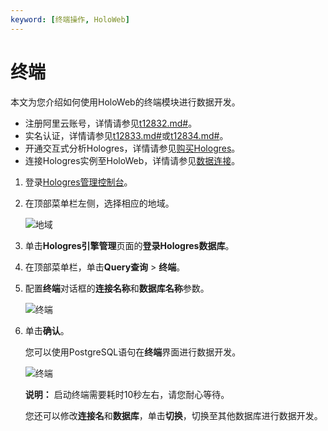 ```yaml
---
keyword: [终端操作, HoloWeb]
---
```


# 终端

本文为您介绍如何使用HoloWeb的终端模块进行数据开发。

-   注册阿里云账号，详情请参见[t12832.md\#]()。
-   实名认证，详情请参见[t12833.md\#]()或[t12834.md\#]()。
-   开通交互式分析Hologres，详情请参见[购买Hologres](/cn.zh-CN/准备工作/购买Hologres.md)。
-   连接Hologres实例至HoloWeb，详情请参见[数据连接](/cn.zh-CN/HoloWeb/连接管理/数据连接.md)。

1.  登录[Hologres管理控制台](https://hologram.console.aliyun.com/#/instance)。

2.  在顶部菜单栏左侧，选择相应的地域。

    ![地域](https://static-aliyun-doc.oss-cn-hangzhou.aliyuncs.com/assets/img/zh-CN/3542488951/p141749.png)

3.  单击**Hologres引擎管理**页面的**登录Hologres数据库**。

4.  在顶部菜单栏，单击**Query查询** \> **终端**。

5.  配置**终端**对话框的**连接名称**和**数据库名称**参数。

    ![终端](https://static-aliyun-doc.oss-cn-hangzhou.aliyuncs.com/assets/img/zh-CN/7932488951/p141248.png)

6.  单击**确认**。

    您可以使用PostgreSQL语句在**终端**界面进行数据开发。

    ![终端](https://static-aliyun-doc.oss-cn-hangzhou.aliyuncs.com/assets/img/zh-CN/7932488951/p141295.png)

    **说明：** 启动终端需要耗时10秒左右，请您耐心等待。

    您还可以修改**连接名**和**数据库**，单击**切换**，切换至其他数据库进行数据开发。


